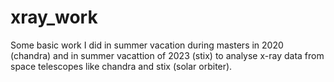 # xray_work
Some basic work I did in summer vacation during masters in 2020 (chandra) and in summer vacattion of 2023 (stix)  to analyse x-ray data from space telescopes like chandra and stix (solar orbiter).
